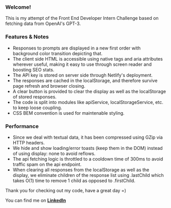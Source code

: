### Welcome! 
This is my attempt of the Front End Developer Intern Challenge based on fetching data from OpenAI's GPT-3.

### Features & Notes
- Responses to prompts are displayed in a new first order with background color transition depicting that.
- The client side HTML is accessible using native tags and aria attributes wherever useful, making it easy to use through screen reader and boosting SEO stats.
- The API key is stored on server side through Netlify's deployment.
- The responses are cached in the localStorage, and therefore survive page refresh and browser closing.
- A clear button is provided to clear the display as well as the localStorage of stored responses.
- The code is split into modules like apiService, localStorageService, etc. to keep loose coupling.
- CSS BEM convention is used for maintenable styling.


### Performance
- Since we deal with textual data, it has been compressed using GZip via HTTP headers.
- We hide and show loading/error toasts (keep them in the DOM) instead of using display: none to avoid reflows.
- The api fetching logic is throttled to a cooldown time of 300ms to avoid traffic spam on the api endpoint.
- When clearing all responses from the localStorage as well as the display, we eliminate children of the response list using .lastChild which takes
O(1) time to remove 1 child as opposed to .firstChild.

Thank you for checking out my code, have a great day =)

You can find me on __[LinkedIn](https://www.linkedin.com/in/kunal-dewan-bb0a67161/)__
